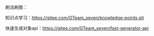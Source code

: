 刷法刷图：

知识点学习：https://gitee.com/GTeam_seven/knowledge-points.git

快速生成对象api：https://gitee.com/GTeam_seven/fast-generator-api